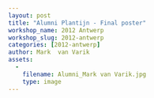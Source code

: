 ```yaml
---
layout: post
title: "Alumni Plantijn - Final poster"
workshop_name: 2012 Antwerp
workshop_slug: 2012-antwerp
categories: [2012-antwerp]
author: Mark  van Varik
assets:
  -
    filename: Alumni_Mark van Varik.jpg
    type: image
---
```

<br />
